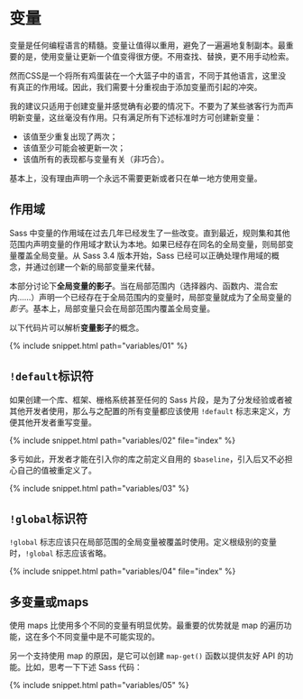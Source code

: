 
# 变量

变量是任何编程语言的精髓。变量让值得以重用，避免了一遍遍地复制副本。最重要的是，使用变量让更新一个值变得很方便。不用查找、替换，更不用手动检索。

然而CSS是一个将所有鸡蛋装在一个大篮子中的语言，不同于其他语言，这里没有真正的作用域。因此，我们需要十分重视由于添加变量而引起的冲突。

我的建议只适用于创建变量并感觉确有必要的情况下。不要为了某些骇客行为而声明新变量，这丝毫没有作用。只有满足所有下述标准时方可创建新变量：

- 该值至少重复出现了两次；
- 该值至少可能会被更新一次；
- 该值所有的表现都与变量有关（非巧合）。

基本上，没有理由声明一个永远不需要更新或者只在单一地方使用变量。

## 作用域

Sass 中变量的作用域在过去几年已经发生了一些改变。直到最近，规则集和其他范围内声明变量的作用域才默认为本地。如果已经存在同名的全局变量，则局部变量覆盖全局变量。从 Sass 3.4 版本开始，Sass 已经可以正确处理作用域的概念，并通过创建一个新的局部变量来代替。

本部分讨论下**全局变量的影子**。当在局部范围内（选择器内、函数内、混合宏内……）声明一个已经存在于全局范围内的变量时，局部变量就成为了全局变量的*影子*。基本上，局部变量只会在局部范围内覆盖全局变量。

以下代码片可以解析**变量影子**的概念。

{% include snippet.html path="variables/01" %}

## `!default`标识符

如果创建一个库、框架、栅格系统甚至任何的 Sass 片段，是为了分发经验或者被其他开发者使用，那么与之配置的所有变量都应该使用 `!default` 标志来定义，方便其他开发者重写变量。

{% include snippet.html path="variables/02" file="index" %}

多亏如此，开发者才能在引入你的库之前定义自用的 `$baseline`，引入后又不必担心自己的值被重定义了。

{% include snippet.html path="variables/03" %}

## `!global`标识符

`!global` 标志应该只在局部范围的全局变量被覆盖时使用。定义根级别的变量时，`!global` 标志应该省略。

{% include snippet.html path="variables/04" file="index" %}

## 多变量或maps

使用 maps 比使用多个不同的变量有明显优势。最重要的优势就是 map 的遍历功能，这在多个不同变量中是不可能实现的。

另一个支持使用 map 的原因，是它可以创建 `map-get()` 函数以提供友好 API 的功能。比如，思考一下下述 Sass 代码：

{% include snippet.html path="variables/05" %}
